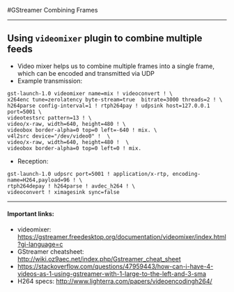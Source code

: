 #GStreamer Combining Frames
***
## Using `videomixer` plugin to combine multiple feeds
* Video mixer helps us to combine multiple frames into a single frame, which can be encoded and transmitted via UDP
* Example transmission:
```
gst-launch-1.0 videomixer name=mix ! videoconvert ! \
x264enc tune=zerolatency byte-stream=true  bitrate=3000 threads=2 ! \
h264parse config-interval=1 ! rtph264pay ! udpsink host=127.0.0.1 port=5001 \
videotestsrc pattern=13 ! \
video/x-raw, width=640, height=480 ! \
videobox border-alpha=0 top=0 left=-640 ! mix. \
v4l2src device="/dev/video0" !  \
video/x-raw, width=640, height=480 !  \
videobox border-alpha=0 top=0 left=0 ! mix.
```
* Reception:
```
gst-launch-1.0 udpsrc port=5001 ! application/x-rtp, encoding-name=H264,payload=96 ! \
rtph264depay ! h264parse ! avdec_h264 ! \
videoconvert ! ximagesink sync=false
```

***

#### Important links:
* videomixer: https://gstreamer.freedesktop.org/documentation/videomixer/index.html?gi-language=c
* GStreamer cheatsheet: http://wiki.oz9aec.net/index.php/Gstreamer_cheat_sheet
* https://stackoverflow.com/questions/47959443/how-can-i-have-4-videos-as-1-using-gstreamer-with-1-large-to-the-left-and-3-sma
* H264 specs: http://www.lighterra.com/papers/videoencodingh264/